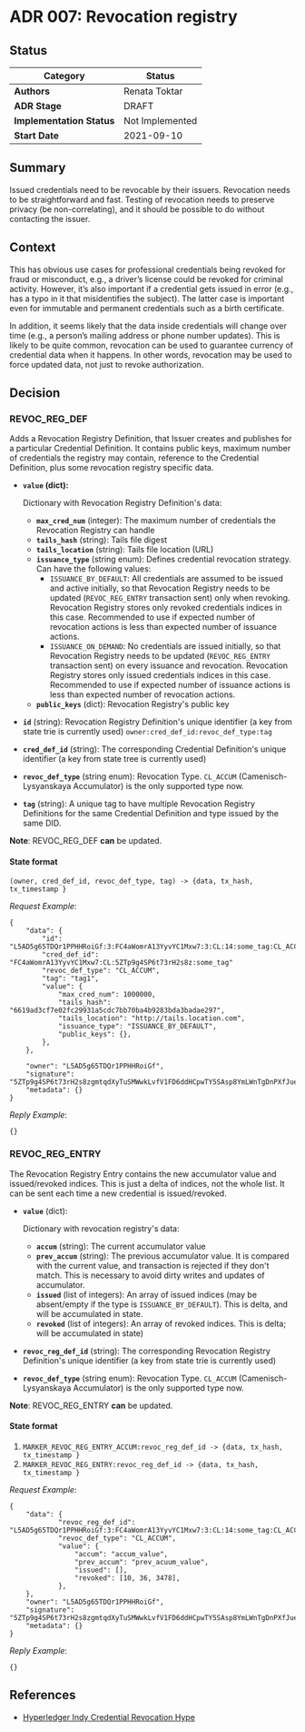 # ADR 007: Revocation registry

## Status

| Category                  | Status          |
| ------------------------- | --------------- |
| **Authors**               | Renata Toktar   |
| **ADR Stage**             | DRAFT           |
| **Implementation Status** | Not Implemented |
| **Start Date**            | 2021-09-10      |

## Summary

Issued credentials need to be revocable by their issuers. Revocation needs to be straightforward and fast. Testing of revocation needs to preserve privacy (be non-correlating), and it should be possible to do without contacting the issuer.

## Context

This has obvious use cases for professional credentials being revoked for fraud or misconduct, e.g., a driver’s license could be revoked for criminal activity. However, it’s also important if a credential gets issued in error (e.g., has a typo in it that misidentifies the subject). The latter case is important even for immutable and permanent credentials such as a birth certificate.

In addition, it seems likely that the data inside credentials will change over time (e.g., a person’s mailing address or phone number updates). This is likely to be quite common, revocation can be used to guarantee currency of credential data when it happens. In other words, revocation may be used to force updated data, not just to revoke authorization.

## Decision

### REVOC\_REG\_DEF

Adds a Revocation Registry Definition, that Issuer creates and publishes for a particular Credential Definition. It contains public keys, maximum number of credentials the registry may contain, reference to the Credential Definition, plus some revocation registry specific data.

*   **`value` (dict):**

    Dictionary with Revocation Registry Definition's data:

    * **`max_cred_num`** (integer): The maximum number of credentials the Revocation Registry can handle
    * **`tails_hash`** (string): Tails file digest
    * **`tails_location`** (string): Tails file location (URL)
    * **`issuance_type`** (string enum): Defines credential revocation strategy. Can have the following values:
      * `ISSUANCE_BY_DEFAULT`: All credentials are assumed to be issued and active initially, so that Revocation Registry needs to be updated (`REVOC_REG_ENTRY` transaction sent) only when revoking. Revocation Registry stores only revoked credentials indices in this case. Recommended to use if expected number of revocation actions is less than expected number of issuance actions.
      * `ISSUANCE_ON_DEMAND`: No credentials are issued initially, so that Revocation Registry needs to be updated (`REVOC_REG_ENTRY` transaction sent) on every issuance and revocation. Revocation Registry stores only issued credentials indices in this case. Recommended to use if expected number of issuance actions is less than expected number of revocation actions.
    * **`public_keys`** (dict): Revocation Registry's public key
* **`id`** (string): Revocation Registry Definition's unique identifier (a key from state trie is currently used) `owner:cred_def_id:revoc_def_type:tag`
* **`cred_def_id`** (string): The corresponding Credential Definition's unique identifier (a key from state tree is currently used)
* **`revoc_def_type`** (string enum): Revocation Type. `CL_ACCUM` (Camenisch-Lysyanskaya Accumulator) is the only supported type now.
* **`tag`** (string): A unique tag to have multiple Revocation Registry Definitions for the same Credential Definition and type issued by the same DID.

**Note**: REVOC\_REG\_DEF **can** be updated.

#### State format

`(owner, cred_def_id, revoc_def_type, tag) -> {data, tx_hash, tx_timestamp }`

_Request Example_:

```
{
    "data": {
        "id": "L5AD5g65TDQr1PPHHRoiGf:3:FC4aWomrA13YyvYC1Mxw7:3:CL:14:some_tag:CL_ACCUM:tag1",
        "cred_def_id": "FC4aWomrA13YyvYC1Mxw7:CL:5ZTp9g4SP6t73rH2s8z:some_tag"
        "revoc_def_type": "CL_ACCUM",
        "tag": "tag1",
        "value": {
            "max_cred_num": 1000000,
            "tails_hash": "6619ad3cf7e02fc29931a5cdc7bb70ba4b9283bda3badae297",
            "tails_location": "http://tails.location.com",
            "issuance_type": "ISSUANCE_BY_DEFAULT",
            "public_keys": {},
        },
    },

    "owner": "L5AD5g65TDQr1PPHHRoiGf",
    "signature": "5ZTp9g4SP6t73rH2s8zgmtqdXyTuSMWwkLvfV1FD6ddHCpwTY5SAsp8YmLWnTgDnPXfJue3vJBWjy89bSHvyMSdS",
    "metadata": {}
}
```

_Reply Example_:

```
{}
```

### REVOC\_REG\_ENTRY

The Revocation Registry Entry contains the new accumulator value and issued/revoked indices. This is just a delta of indices, not the whole list. It can be sent each time a new credential is issued/revoked.

*   **`value`** (dict):

    Dictionary with revocation registry's data:

    * **`accum`** (string): The current accumulator value
    * **`prev_accum`** (string): The previous accumulator value. It is compared with the current value, and transaction is rejected if they don't match. This is necessary to avoid dirty writes and updates of accumulator.
    * **`issued`** (list of integers): An array of issued indices (may be absent/empty if the type is `ISSUANCE_BY_DEFAULT`). This is delta, and will be accumulated in state.
    * **`revoked`** (list of integers): An array of revoked indices. This is delta; will be accumulated in state)
* **`revoc_reg_def_id`** (string): The corresponding Revocation Registry Definition's unique identifier (a key from state trie is currently used)
* **`revoc_def_type`** (string enum): Revocation Type. `CL_ACCUM` (Camenisch-Lysyanskaya Accumulator) is the only supported type now.

**Note**: REVOC\_REG\_ENTRY **can** be updated.

#### State format

1. `MARKER_REVOC_REG_ENTRY_ACCUM:revoc_reg_def_id -> {data, tx_hash, tx_timestamp }`
2. `MARKER_REVOC_REG_ENTRY:revoc_reg_def_id -> {data, tx_hash, tx_timestamp }`

_Request Example_:

```
{
    "data": {
            "revoc_reg_def_id": "L5AD5g65TDQr1PPHHRoiGf:3:FC4aWomrA13YyvYC1Mxw7:3:CL:14:some_tag:CL_ACCUM:tag1"
            "revoc_def_type": "CL_ACCUM",
            "value": {
                "accum": "accum_value",
                "prev_accum": "prev_acuum_value",
                "issued": [],
                "revoked": [10, 36, 3478],
            },
    },
    "owner": "L5AD5g65TDQr1PPHHRoiGf",
    "signature": "5ZTp9g4SP6t73rH2s8zgmtqdXyTuSMWwkLvfV1FD6ddHCpwTY5SAsp8YmLWnTgDnPXfJue3vJBWjy89bSHvyMSdS",
    "metadata": {}
}
```

_Reply Example_:

```
{}
```

## References

* [Hyperledger Indy Credential Revocation Hype](https://hyperledger-indy.readthedocs.io/projects/hipe/en/latest/text/0011-cred-revocation/README.html)
